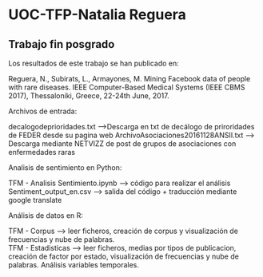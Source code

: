 # UOC-TFP-Natalia Reguera
Trabajo fin posgrado
---------------------

Los resultados de este trabajo se han publicado en:

Reguera, N., Subirats, L., Armayones, M. Mining Facebook data of people with rare diseases. IEEE Computer-Based Medical Systems (IEEE CBMS 2017), Thessaloniki, Greece, 22-24th June, 2017.

Archivos de entrada:     

decalogodeprioridades.txt -->Descarga en txt de decálogo de priroridades de FEDER desde su pagina web
ArchivoAsociaciones20161128ANSII.txt --> Descarga mediante NETVIZZ de post de grupos de asociaciones con enfermedades raras

Analisis de sentimiento en Python:

TFM - Analisis Sentimiento.ipynb --> código para realizar el análisis  
Sentiment_output_en.csv --> salida del código + traducción mediante google translate

Análisis de datos en R:

TFM - Corpus --> leer ficheros, creación de corpus y visualización de frecuencias y nube de palabras.  
TFM - Estadisticas --> leer ficheros, medias por tipos de publicacion, creación de factor por estado, visualización de frecuencias y nube de palabras. Análisis variables temporales.


